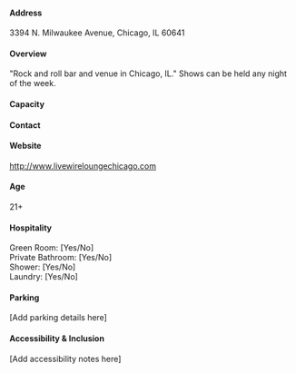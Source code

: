 #### Address

3394 N. Milwaukee Avenue, Chicago, IL 60641

#### Overview

"Rock and roll bar and venue in Chicago, IL." Shows can be held any night of the week.

#### Capacity



#### Contact



#### Website

http://www.livewireloungechicago.com

#### Age

21+

#### Hospitality

Green Room: [Yes/No]  
Private Bathroom: [Yes/No]  
Shower: [Yes/No]  
Laundry: [Yes/No]

#### Parking

[Add parking details here]

#### Accessibility & Inclusion

[Add accessibility notes here]
